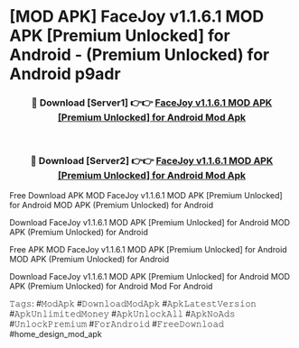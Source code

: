 # [MOD APK] FaceJoy v1.1.6.1 MOD APK [Premium Unlocked] for Android  - (Premium Unlocked) for Android p9adr



<div align="center">
<h3>🔴 Download [Server1] 👉👉 <a href="https://momento.my/?title=FaceJoy_v1.1.6.1_MOD_APK_[Premium_Unlocked]_for_Android_">FaceJoy v1.1.6.1 MOD APK [Premium Unlocked] for Android  Mod Apk</a></h3><br>

<h3>🔴 Download [Server2] 👉👉 <a href="https://momento.my/?title=FaceJoy_v1.1.6.1_MOD_APK_[Premium_Unlocked]_for_Android_">FaceJoy v1.1.6.1 MOD APK [Premium Unlocked] for Android  Mod Apk</a></h3>
</div>



Free Download APK MOD FaceJoy v1.1.6.1 MOD APK [Premium Unlocked] for Android  MOD APK (Premium Unlocked) for Android

Download FaceJoy v1.1.6.1 MOD APK [Premium Unlocked] for Android  MOD APK (Premium Unlocked) for Android

Free APK MOD FaceJoy v1.1.6.1 MOD APK [Premium Unlocked] for Android  MOD APK (Premium Unlocked) for Android

Download FaceJoy v1.1.6.1 MOD APK [Premium Unlocked] for Android  MOD APK (Premium Unlocked) for Android Mod For Android

𝚃𝚊𝚐𝚜: #𝙼𝚘𝚍𝙰𝚙𝚔 #𝙳𝚘𝚠𝚗𝚕𝚘𝚊𝚍𝙼𝚘𝚍𝙰𝚙𝚔 #𝙰𝚙𝚔𝙻𝚊𝚝𝚎𝚜𝚝𝚅𝚎𝚛𝚜𝚒𝚘𝚗 #𝙰𝚙𝚔𝚄𝚗𝚕𝚒𝚖𝚒𝚝𝚎𝚍𝙼𝚘𝚗𝚎𝚢 #𝙰𝚙𝚔𝚄𝚗𝚕𝚘𝚌𝚔𝙰𝚕𝚕 #𝙰𝚙𝚔𝙽𝚘𝙰𝚍𝚜 #𝚄𝚗𝚕𝚘𝚌𝚔𝙿𝚛𝚎𝚖𝚒𝚞𝚖 #𝙵𝚘𝚛𝙰𝚗𝚍𝚛𝚘𝚒𝚍 #𝙵𝚛𝚎𝚎𝙳𝚘𝚠𝚗𝚕𝚘𝚊𝚍 #home_design_mod_apk
